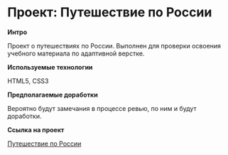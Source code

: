 # Проект: Путешествие по России

**Интро**

Проект о путешествиях по России. Выполнен для проверки оcвоения учебного материала по адаптивной верстке.

**Используемые технологии**

HTML5, CSS3

**Предполагаемые доработки**

Вероятно будут замечания в процессе ревью, по ним и будут доработки.

**Ссылка на проект**

 [Путешествие по России](https://prevedmed6.github.io/russian-travel/)

